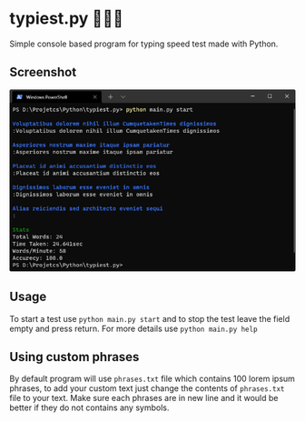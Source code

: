 # typiest.py 👨🏻‍💻
Simple console based program for typing speed test made with Python.

## Screenshot
![Screenshot](screenshot.png)

## Usage
To start a test use `python main.py start` and to stop the test leave the field empty and press return.
For more details use `python main.py help`

## Using custom phrases
By default program will use `phrases.txt` file which contains 100 lorem ipsum phrases, to add your custom text just change the contents of `phrases.txt` file to your text.
Make sure each phrases are in new line and it would be better if they do not contains any symbols.
